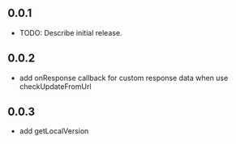## 0.0.1

* TODO: Describe initial release.


## 0.0.2

* add onResponse callback for custom response data when use checkUpdateFromUrl


## 0.0.3

* add getLocalVersion